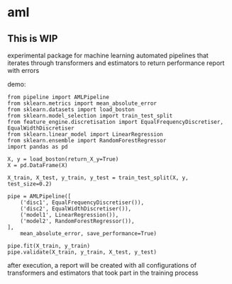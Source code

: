 # aml

## This is WIP

experimental package for machine learning automated pipelines that iterates through transformers and estimators to return performance report with errors

demo:

```
from pipeline import AMLPipeline
from sklearn.metrics import mean_absolute_error
from sklearn.datasets import load_boston
from sklearn.model_selection import train_test_split
from feature_engine.discretisation import EqualFrequencyDiscretiser, EqualWidthDiscretiser
from sklearn.linear_model import LinearRegression
from sklearn.ensemble import RandomForestRegressor
import pandas as pd

X, y = load_boston(return_X_y=True)
X = pd.DataFrame(X)

X_train, X_test, y_train, y_test = train_test_split(X, y, test_size=0.2)

pipe = AMLPipeline([
    ('disc1', EqualFrequencyDiscretiser()),
    ('disc2', EqualWidthDiscretiser()),
    ('model1', LinearRegression()),
    ('model2', RandomForestRegressor()),
],
    mean_absolute_error, save_performance=True)

pipe.fit(X_train, y_train)
pipe.validate(X_train, y_train, X_test, y_test)

```
after execution, a report will be created with all configurations of transformers and estimators that took part in the training process
